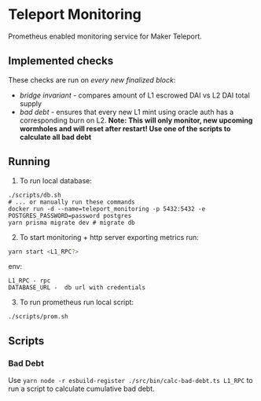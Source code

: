 # Teleport Monitoring

Prometheus enabled monitoring service for Maker Teleport.

## Implemented checks

These checks are run on _every new finalized block_:

- _bridge invariant_ - compares amount of L1 escrowed DAI vs L2 DAI total supply
- _bad debt_ - ensures that every new L1 mint using oracle auth has a corresponding burn on L2. **Note: This will only
  monitor, new upcoming wormholes and will reset after restart! Use one of the scripts to calculate all bad debt**

## Running

1. To run local database:

```
./scripts/db.sh
# ... or manually run these commands
docker run -d --name=teleport_monitoring -p 5432:5432 -e POSTGRES_PASSWORD=password postgres
yarn prisma migrate dev # migrate db
```

2. To start monitoring + http server exporting metrics run:

```sh
yarn start <L1_RPC?>
```

env:

```
L1_RPC - rpc
DATABASE_URL -  db url with credentials
```

3. To run prometheus run local script:

```
./scripts/prom.sh
```

## Scripts

### Bad Debt

Use `yarn node -r esbuild-register ./src/bin/calc-bad-debt.ts L1_RPC` to run a script to calculate cumulative bad debt.
